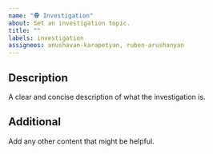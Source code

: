```yaml
---
name: "🕵 Investigation"
about: Set an investigation topic.
title: ""
labels: investigation
assignees: anushavan-karapetyan, ruben-arushanyan
---
```


## Description

A clear and concise description of what the investigation is.

## Additional

Add any other content that might be helpful.
